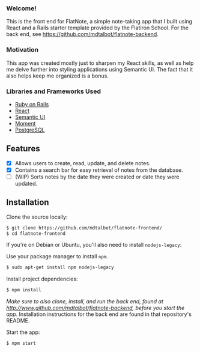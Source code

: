 ### Welcome!

This is the front end for FlatNote, a simple note-taking app that I built using React and a Rails starter template provided by the Flatiron School. For the back end, see https://github.com/mdtalbot/flatnote-backend.  

### Motivation

This app was created mostly just to sharpen my React skills, as well as help me delve further into styling applications using Semantic UI. The fact that it also helps keep me organized is a bonus.

### Libraries and Frameworks Used

* [Ruby on Rails](https://rubyonrails.org/)
* [React](https://reactjs.org/)
* [Semantic UI](https://react.semantic-ui.com/)
* [Moment](https://momentjs.com/)
* [PostgreSQL](https://www.postgresql.org/)

## Features

- [x] Allows users to create, read, update, and delete notes.
- [x] Contains a search bar for easy retrieval of notes from the database.
- [ ] (WIP) Sorts notes by the date they were created or date they were updated.

## Installation

Clone the source locally:

```sh
$ git clone https://github.com/mdtalbot/flatnote-frontend/
$ cd flatnote-frontend
```
If you're on Debian or Ubuntu, you'll also need to install
`nodejs-legacy`:

Use your package manager to install `npm`.

```sh
$ sudo apt-get install npm nodejs-legacy
```

Install project dependencies:

```sh
$ npm install
```

*Make sure to also clone, install, and run the back end, found at http://www.github.com/mdtalbot/flatnote-backend, before you start the app*. Installation instructions for the back end are found in that repository's README.

Start the app:

```sh
$ npm start
```
